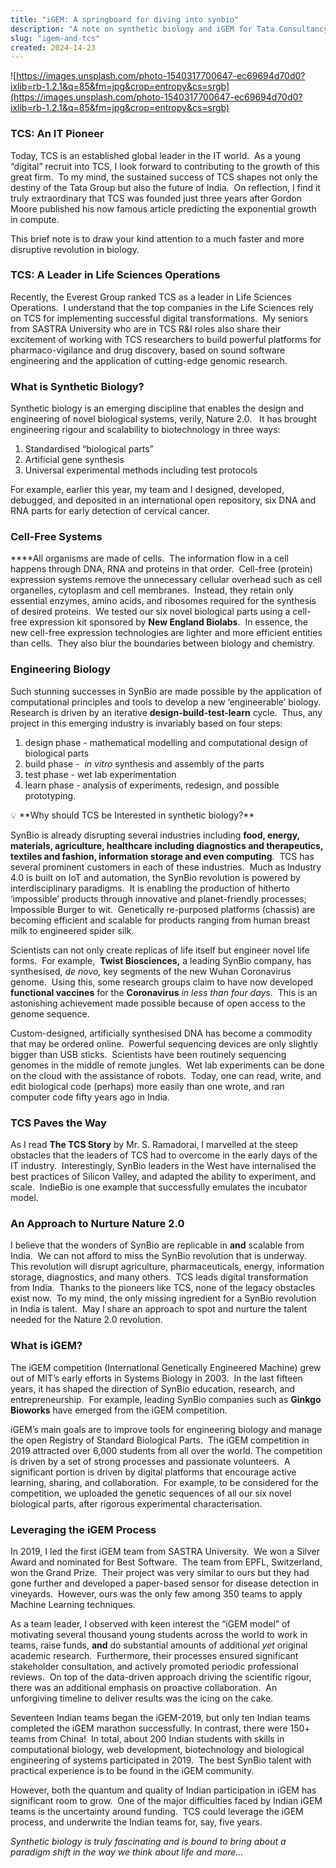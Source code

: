 ```yaml
---
title: "iGEM: A springboard for diving into synbio"
description: "A note on synthetic biology and iGEM for Tata Consultancy Services"
slug: "igem-and-tcs"
created: 2024-14-23
---
```


![https://images.unsplash.com/photo-1540317700647-ec69694d70d0?ixlib=rb-1.2.1&q=85&fm=jpg&crop=entropy&cs=srgb](https://images.unsplash.com/photo-1540317700647-ec69694d70d0?ixlib=rb-1.2.1&q=85&fm=jpg&crop=entropy&cs=srgb)

### **TCS: An IT Pioneer**

Today, TCS is an established global leader in the IT world.  As a young “digital” recruit into TCS, I look forward to contributing to the growth of this great firm.  To my mind, the sustained success of TCS shapes not only the destiny of the Tata Group but also the future of India.  On reflection, I find it truly extraordinary that TCS was founded just three years after Gordon Moore published his now famous article predicting the exponential growth in compute.

This brief note is to draw your kind attention to a much faster and more disruptive revolution in biology.

### **TCS: A Leader in Life Sciences Operations**

Recently, the Everest Group ranked TCS as a leader in Life Sciences Operations.  I understand that the top companies in the Life Sciences rely on TCS for implementing successful digital transformations.  My seniors from SASTRA University who are in TCS R&I roles also share their excitement of working with TCS researchers to build powerful platforms for pharmaco-vigilance and drug discovery, based on sound software engineering and the application of cutting-edge genomic research.

### **What is Synthetic Biology?**

Synthetic biology is an emerging discipline that enables the design and engineering of novel biological systems, verily, Nature 2.0.   It has brought engineering rigour and scalability to biotechnology in three ways:

1. Standardised “biological parts”
2. Artificial gene synthesis
3. Universal experimental methods including test protocols

For example, earlier this year, my team and I designed, developed, debugged, and deposited in an international open repository, six DNA and RNA parts for early detection of cervical cancer.

### **Cell-Free Systems**

****All organisms are made of cells.  The information flow in a cell happens through DNA, RNA and proteins in that order.  Cell-free (protein) expression systems remove the unnecessary cellular overhead such as cell organelles, cytoplasm and cell membranes.  Instead, they retain only essential enzymes, amino acids, and ribosomes required for the synthesis of desired proteins.  We tested our six novel biological parts using a cell-free expression kit sponsored by **New England Biolabs**.  In essence, the new cell-free expression technologies are lighter and more efficient entities than cells.  They also blur the boundaries between biology and chemistry.

### **Engineering Biology**

Such stunning successes in SynBio are made possible by the application of computational principles and tools to develop a new ‘engineerable’ biology.  Research is driven by an iterative **design-build-test-learn** cycle.  Thus, any project in this emerging industry is invariably based on four steps:

1. design phase - mathematical modelling and computational design of biological parts
2. build phase -  *in vitro* synthesis and assembly of the parts 
3. test phase - wet lab experimentation
4. learn phase - analysis of experiments, redesign, and possible prototyping.

<aside>
💡 **Why should TCS be Interested in synthetic biology?**

</aside>

SynBio is already disrupting several industries including **food, energy, materials, agriculture, healthcare including diagnostics and therapeutics, textiles and fashion, information storage and even computing**.  TCS has several prominent customers in each of these industries.  Much as Industry 4.0 is built on IoT and automation, the SynBio revolution is powered by interdisciplinary paradigms.  It is enabling the production of hitherto ‘impossible’ products through innovative and planet-friendly processes; Impossible Burger to wit.  Genetically re-purposed platforms (chassis) are becoming efficient and scalable for products ranging from human breast milk to engineered spider silk.

Scientists can not only create replicas of life itself but engineer novel life forms.  For example,  **Twist Biosciences,** a leading SynBio company, has synthesised, *de novo,* key segments of the new Wuhan Coronavirus genome.  Using this, some research groups claim to have now developed **functional vaccines** for the **Coronavirus** *in less than four days*.  This is an astonishing achievement made possible because of open access to the genome sequence.

Custom-designed, artificially synthesised DNA has become a commodity that may be ordered online.  Powerful sequencing devices are only slightly bigger than USB sticks.  Scientists have been routinely sequencing genomes in the middle of remote jungles.  Wet lab experiments can be done on the cloud with the assistance of robots.  Today, one can read, write, and edit biological code (perhaps) more easily than one wrote, and ran computer code fifty years ago in India.

### **TCS Paves the Way**

As I read **The TCS Story** by Mr. S. Ramadorai, I marvelled at the steep obstacles that the leaders of TCS had to overcome in the early days of the IT industry.  Interestingly, SynBio leaders in the West have internalised the best practices of Silicon Valley, and adapted the ability to experiment, and scale.  IndieBio is one example that successfully emulates the incubator model.

### **An Approach to Nurture Nature 2.0**

I believe that the wonders of SynBio are replicable in **and** scalable from India.  We can not afford to miss the SynBio revolution that is underway.  This revolution will disrupt agriculture, pharmaceuticals, energy, information storage, diagnostics, and many others.  TCS leads digital transformation from India.  Thanks to the pioneers like TCS, none of the legacy obstacles exist now.  To my mind, the only missing ingredient for a SynBio revolution in India is talent.  May I share an approach to spot and nurture the talent needed for the Nature 2.0 revolution.

### **What is iGEM?**

The iGEM competition (International Genetically Engineered Machine) grew out of MIT’s early efforts in Systems Biology in 2003.  In the last fifteen years, it has shaped the direction of SynBio education, research, and entrepreneurship.  For example, leading SynBio companies such as **Ginkgo Bioworks** have emerged from the iGEM competition.

iGEM’s main goals are to improve tools for engineering biology and manage the open Registry of Standard Biological Parts.  The iGEM competition in 2019 attracted over 6,000 students from all over the world. The competition is driven by a set of strong processes and passionate volunteers.  A significant portion is driven by digital platforms that encourage active learning, sharing, and collaboration.  For example, to be considered for the competition, we uploaded the genetic sequences of all our six novel biological parts, after rigorous experimental characterisation.

### **Leveraging the iGEM Process**

In 2019, I led the first iGEM team from SASTRA University.  We won a Silver Award and nominated for Best Software.  The team from EPFL, Switzerland, won the Grand Prize.  Their project was very similar to ours but they had gone further and developed a paper-based sensor for disease detection in vineyards.  However, ours was the only few among 350 teams to apply Machine Learning techniques.

As a team leader, I observed with keen interest the “iGEM model” of motivating several thousand young students across the world to work in teams, raise funds, **and** do substantial amounts of additional *yet* original academic research.  Furthermore, their processes ensured significant stakeholder consultation, and actively promoted periodic professional reviews.  On top of the data-driven approach driving the scientific rigour, there was an additional emphasis on proactive collaboration.  An unforgiving timeline to deliver results was the icing on the cake.

Seventeen Indian teams began the iGEM-2019, but only ten Indian teams completed the iGEM marathon successfully. In contrast, there were 150+ teams from China!  In total, about 200 Indian students with skills in computational biology, web development, biotechnology and biological engineering of systems participated in 2019.  The best SynBio talent with practical experience is to be found in the iGEM community.

However, both the quantum and quality of Indian participation in iGEM has significant room to grow.  One of the major difficulties faced by Indian iGEM teams is the uncertainty around funding.  TCS could leverage the iGEM process, and underwrite the Indian teams for, say, five years.

*Synthetic biology is truly fascinating and is bound to bring about a paradigm shift in the way we think about life and more...*